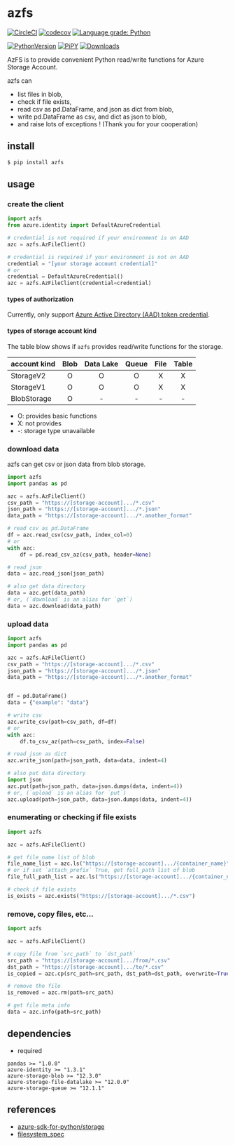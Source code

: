# azfs

[![CircleCI](https://circleci.com/gh/gsy0911/azfs.svg?style=svg&circle-token=ccd8e1ece489b247bcaac84861ae725b0f89a605)](https://circleci.com/gh/gsy0911/azfs)
[![codecov](https://codecov.io/gh/gsy0911/azfs/branch/master/graph/badge.svg)](https://codecov.io/gh/gsy0911/azfs)
[![Language grade: Python](https://img.shields.io/lgtm/grade/python/g/gsy0911/azfs.svg?logo=lgtm&logoWidth=18)](https://lgtm.com/projects/g/gsy0911/azfs/context:python)

[![PythonVersion](https://img.shields.io/badge/python-3.7-blue.svg)](https://www.python.org/downloads/release/python-377/)
[![PiPY](https://img.shields.io/badge/pypi-0.1.4-blue.svg)](https://pypi.org/project/azfs/)
[![Downloads](https://pepy.tech/badge/azfs)](https://pepy.tech/project/azfs) 

AzFS is to provide convenient Python read/write functions for Azure Storage Account.

azfs can

* list files in blob,
* check if file exists,
* read csv as pd.DataFrame, and json as dict from blob,
* write pd.DataFrame as csv, and dict as json to blob,
* and raise lots of exceptions ! (Thank you for your cooperation)

## install

```bash
$ pip install azfs
```

## usage

### create the client

```python
import azfs
from azure.identity import DefaultAzureCredential

# credential is not required if your environment is on AAD
azc = azfs.AzFileClient()

# credential is required if your environment is not on AAD
credential = "[your storage account credential]"
# or
credential = DefaultAzureCredential()
azc = azfs.AzFileClient(credential=credential)

```

#### types of authorization

Currently, only support [Azure Active Directory (AAD) token credential](https://docs.microsoft.com/azure/storage/common/storage-auth-aad).

#### types of storage account kind

The table blow shows if `azfs` provides read/write functions for the storage. 


| account kind | Blob | Data Lake | Queue | File | Table |
|:--|:--:|:--:|:--:|:--:|:--:|
| StorageV2 | O | O | O | X | X |
| StorageV1 | O | O | O | X | X |
| BlobStorage | O | - | - | - | - |

* O: provides basic functions
* X: not provides
* -: storage type unavailable

### download data

azfs can get csv or json data from blob storage.

```python
import azfs
import pandas as pd

azc = azfs.AzFileClient()
csv_path = "https://[storage-account].../*.csv"
json_path = "https://[storage-account].../*.json"
data_path = "https://[storage-account].../*.another_format"

# read csv as pd.DataFrame
df = azc.read_csv(csv_path, index_col=0)
# or
with azc:
    df = pd.read_csv_az(csv_path, header=None)

# read json
data = azc.read_json(json_path)

# also get data directory
data = azc.get(data_path)
# or, (`download` is an alias for `get`) 
data = azc.download(data_path)
```

### upload data

```python
import azfs
import pandas as pd

azc = azfs.AzFileClient()
csv_path = "https://[storage-account].../*.csv"
json_path = "https://[storage-account].../*.json"
data_path = "https://[storage-account].../*.another_format"


df = pd.DataFrame()
data = {"example": "data"}

# write csv
azc.write_csv(path=csv_path, df=df)
# or
with azc:
    df.to_csv_az(path=csv_path, index=False)

# read json as dict
azc.write_json(path=json_path, data=data, indent=4)

# also put data directory
import json
azc.put(path=json_path, data=json.dumps(data, indent=4)) 
# or, (`upload` is an alias for `put`)
azc.upload(path=json_path, data=json.dumps(data, indent=4))
```

### enumerating or checking if file exists

```python
import azfs

azc = azfs.AzFileClient()

# get file_name list of blob
file_name_list = azc.ls("https://[storage-account].../{container_name}")
# or if set `attach_prefix` True, get full_path list of blob
file_full_path_list = azc.ls("https://[storage-account].../{container_name}", attach_prefix=True)

# check if file exists
is_exists = azc.exists("https://[storage-account].../*.csv")
```

### remove, copy files, etc...

```python
import azfs

azc = azfs.AzFileClient()

# copy file from `src_path` to `dst_path`
src_path = "https://[storage-account].../from/*.csv"
dst_path = "https://[storage-account].../to/*.csv"
is_copied = azc.cp(src_path=src_path, dst_path=dst_path, overwrite=True)

# remove the file
is_removed = azc.rm(path=src_path)

# get file meta info
data = azc.info(path=src_path)

```


## dependencies

* required

```
pandas >= "1.0.0"
azure-identity >= "1.3.1"
azure-storage-blob >= "12.3.0"
azure-storage-file-datalake >= "12.0.0"
azure-storage-queue >= "12.1.1"
```


## references

* [azure-sdk-for-python/storage](https://github.com/Azure/azure-sdk-for-python/tree/master/sdk/storage)
* [filesystem_spec](https://github.com/intake/filesystem_spec)